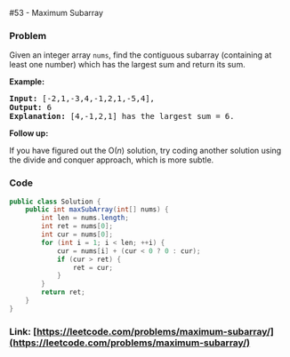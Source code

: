 #53 - Maximum Subarray

### Problem
<p>Given an integer array <code>nums</code>, find the contiguous subarray&nbsp;(containing at least one number) which has the largest sum and return its sum.</p>

<p><strong>Example:</strong></p>

<pre>
<strong>Input:</strong> [-2,1,-3,4,-1,2,1,-5,4],
<strong>Output:</strong> 6
<strong>Explanation:</strong>&nbsp;[4,-1,2,1] has the largest sum = 6.
</pre>

<p><strong>Follow up:</strong></p>

<p>If you have figured out the O(<em>n</em>) solution, try coding another solution using the divide and conquer approach, which is more subtle.</p>


### Code
```java
public class Solution {
    public int maxSubArray(int[] nums) {
        int len = nums.length;
        int ret = nums[0];
        int cur = nums[0];
        for (int i = 1; i < len; ++i) {
            cur = nums[i] + (cur < 0 ? 0 : cur);
            if (cur > ret) {
                ret = cur;
            }
        }
        return ret;
    }
}
```
### Link: [https://leetcode.com/problems/maximum-subarray/](https://leetcode.com/problems/maximum-subarray/)
